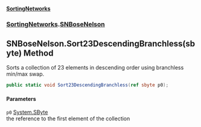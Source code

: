 #### [SortingNetworks](./index.md 'index')
### [SortingNetworks](./SortingNetworks.md 'SortingNetworks').[SNBoseNelson](./SortingNetworks-SNBoseNelson.md 'SortingNetworks.SNBoseNelson')
## SNBoseNelson.Sort23DescendingBranchless(sbyte) Method
Sorts a collection of 23 elements in descending order using branchless min/max swap.  
```csharp
public static void Sort23DescendingBranchless(ref sbyte p0);
```
#### Parameters
<a name='SortingNetworks-SNBoseNelson-Sort23DescendingBranchless(sbyte)-p0'></a>
`p0` [System.SByte](https://docs.microsoft.com/en-us/dotnet/api/System.SByte 'System.SByte')  
the reference to the first element of the collection  
  
